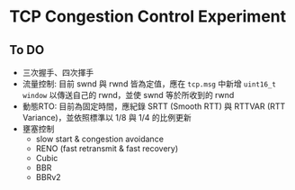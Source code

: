 # TCP Congestion Control Experiment

## To DO

- 三次握手、四次揮手
- 流量控制: 目前 swnd 與 rwnd 皆為定值，應在 `tcp.msg` 中新增 `uint16_t window` 以傳送自己的 rwnd，並使 swnd 等於所收到的 rwnd
- 動態RTO: 目前為固定時間，應紀錄 SRTT (Smooth RTT) 與 RTTVAR (RTT Variance)，並依照標準以 1/8 與 1/4 的比例更新
- 壅塞控制
  - slow start & congestion avoidance
  - RENO (fast retransmit & fast recovery)
  - Cubic
  - BBR
  - BBRv2